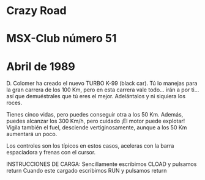 Crazy Road
==
MSX-Club número 51
===
Abril de 1989
===

D. Colomer ha creado el nuevo TURBO K-99 (black car). Tú lo manejas para la gran carrera de los 100 Km, pero en esta carrera vale todo... irán a por ti... así que demuéstrales que tú eres el mejor. Adelántalos y ni siquiera los roces.

Tienes cinco vidas, pero puedes conseguir otra a los 50 Km. Además, puedes alcanzar los 300 Km/h, pero cuidado ¡El motor puede explotar! Vigila también el fuel, desciende vertiginosamente, aunque a los 50 Km aumentará un poco.

Los controles son los típicos en estos casos, aceleras con la barra espaciadora y frenas con el cursor.

INSTRUCCIONES DE CARGA:
Sencillamente escribimos CLOAD y pulsamos return
Cuando este cargado escribimos RUN y pulsamos return

